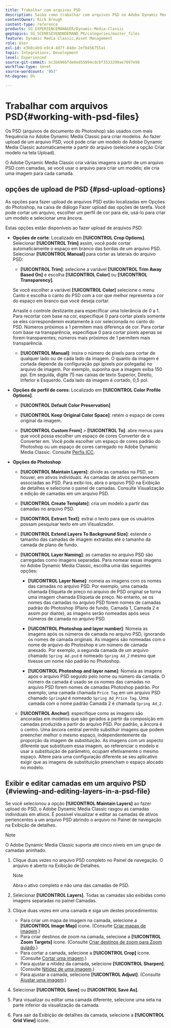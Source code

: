 ```yaml
---
title: Trabalhar com arquivos PSD
description: Saiba como trabalhar com arquivos PSD no Adobe Dynamic Media Classic.
contentOwner: Rick Brough
content-type: reference
products: SG_EXPERIENCEMANAGER/Dynamic-Media-Classic
geptopics: SG_SCENESEVENONDEMAND_PK/categories/master_files
feature: Dynamic Media Classic,Asset Management
role: User
exl-id: e3b8c4b9-e9c4-4d7f-84de-2efb456755a1
topic: Integrations, Development
level: Experienced
source-git-commit: bc3b696bfde0ed55894cdcbf3533299ae7697e98
workflow-type: tm+mt
source-wordcount: '957'
ht-degree: 0%

---
```


# Trabalhar com arquivos PSD{#working-with-psd-files}

<!--   USED TO BE AN OPTION UNDER COLOR PROFILE OPTIONS * **Convert To sRGB (default)**: Converts to sRGB (Standard Red Green Blue). sRGB is the recommended color space for displaying images on Web pages. -->

Os PSD (arquivos de documento do Photoshop) são usados com mais frequência no Adobe Dynamic Media Classic para criar modelos. Ao fazer upload de um arquivo PSD, você pode criar um modelo do Adobe Dynamic Media Classic automaticamente a partir do arquivo (selecione a opção Criar modelo na tela Upload).

O Adobe Dynamic Media Classic cria várias imagens a partir de um arquivo PSD com camadas, se você usar o arquivo para criar um modelo; ele cria uma imagem para cada camada.

## opções de upload de PSD {#psd-upload-options}

As opções para fazer upload de arquivos PSD estão localizadas em Opções do Photoshop, na caixa de diálogo Fazer upload das opções de tarefa. Você pode cortar um arquivo, escolher um perfil de cor para ele, usá-lo para criar um modelo e selecionar uma âncora.

Estas opções estão disponíveis ao fazer upload de arquivos PSD:

* **Opções de corte**: Localizado em **[!UICONTROL Crop Options]**. Selecionar **[!UICONTROL Trim]** assim, você pode cortar automaticamente o espaço em branco das bordas de um arquivo PSD. Selecionar **[!UICONTROL Manual]** para cortar as laterais do arquivo PSD:

   * **[!UICONTROL Trim]**: selecione a variável **[!UICONTROL Trim Away Based On]** e escolha **[!UICONTROL Color]** ou **[!UICONTROL Transparency]**.

  Se você escolher a variável **[!UICONTROL Color]** selecione o menu Canto e escolha o canto do PSD com a cor que melhor representa a cor do espaço em branco que você deseja cortar.

  Arraste o controle deslizante para especificar uma tolerância de 0 a 1. Para recortar com base na cor, especifique 0 para cortar pixels somente se eles corresponderem exatamente à cor selecionada no canto do PSD. Números próximos a 1 permitem mais diferença de cor. Para cortar com base na transparência, especifique 0 para cortar pixels apenas se forem transparentes; números mais próximos de 1 permitem mais transparência.

   * **[!UICONTROL Manual]**: insira o número de pixels para cortar de qualquer lado ou de cada lado da imagem. O quanto da imagem é cortada depende da configuração ppi (pixels por polegada) no arquivo de imagem. Por exemplo, suponha que a imagem exiba 150 ppi. Em seguida, digite 75 nas caixas de texto Superior, Direito, Inferior e Esquerdo. Cada lado da imagem é cortado, 0,5 pol.

* **Opções de perfil de cores**: Localizado em **[!UICONTROL Color Profile Options]**.

   * **[!UICONTROL Default Color Preservation]**

   * **[!UICONTROL Keep Original Color Space]**: retém o espaço de cores original da imagem.

   * **[!UICONTROL Custom From]** > **[!UICONTROL To]**: abre menus para que você possa escolher um espaço de cores Converter de e Converter em. Você pode escolher um espaço de cores padrão do Photoshop ou um espaço de cores carregado no Adobe Dynamic Media Classic. Consulte [Perfis ICC](/help/using/icc-profiles.md).

* **Opções do Photoshop**

   * **[!UICONTROL Maintain Layers]**: divide as camadas na PSD, se houver, em ativos individuais. As camadas de ativos permanecem associadas ao PSD. Para exibi-los, abra o arquivo PSD na Exibição de detalhes e selecione o painel de camadas. Consulte Visualização e edição de camadas em um arquivo PSD.

   * **[!UICONTROL Create Template]**: cria um modelo a partir das camadas no arquivo PSD.

   * **[!UICONTROL Extract Text]**: extrai o texto para que os usuários possam pesquisar texto em um Visualizador.

   * **[!UICONTROL Extend Layers To Background Size]**: estende o tamanho das camadas de imagem extraídas até o tamanho da camada de plano de fundo.

   * **[!UICONTROL Layer Naming]**: as camadas no arquivo PSD são carregadas como imagens separadas. Para nomear essas imagens no Adobe Dynamic Media Classic, escolha uma das seguintes opções:

      * **[!UICONTROL Layer Name]**: nomeia as imagens com os nomes das camadas no arquivo PSD. Por exemplo, uma camada chamada Etiqueta de preço no arquivo de PSD original se torna uma imagem chamada Etiqueta de preço. No entanto, se os nomes das camadas no arquivo PSD forem nomes de camadas padrão do Photoshop (Plano de fundo, Camada 1, Camada 2 e assim por diante), as imagens serão nomeadas após seus números de camada no arquivo PSD. <!-- not their default layer names -->

      * **[!UICONTROL Photoshop and layer number]**: Nomeia as imagens após os números de camada no arquivo PSD, ignorando os nomes de camada originais. As imagens são nomeadas com o nome de arquivo do Photoshop e um número de camada anexado. Por exemplo, a segunda camada de um arquivo chamado `Spring Ad.psd` é nomeado `Spring Ad_2` mesmo que tivesse um nome não padrão no Photoshop.

      * **[!UICONTROL Photoshop and layer name]**: Nomeia as imagens após o arquivo PSD seguido pelo nome ou número da camada. O número da camada é usado se os nomes das camadas no arquivo PSD forem nomes de camadas Photoshop padrão. Por exemplo, uma camada chamada `Price Tag` em um arquivo PSD chamado `SpringAd` é nomeado `Spring Ad_Price Tag`. Uma camada com o nome padrão Camada 2 é chamada `Spring Ad_2`.

   * **[!UICONTROL Anchor]**: especifique como as imagens são ancoradas em modelos que são gerados a partir da composição em camadas produzida a partir do arquivo PSD. Por padrão, a âncora é o centro. Uma âncora central permite substituir imagens que podem preencher melhor o mesmo espaço, independentemente da proporção da imagem de substituição. As imagens com um aspecto diferente que substituem essa imagem, ao referenciar o modelo e usar a substituição de parâmetro, ocupam efetivamente o mesmo espaço. Altere para uma configuração diferente se seu aplicativo exigir que as imagens de substituição preencham o espaço alocado no modelo.

## Exibir e editar camadas em um arquivo PSD {#viewing-and-editing-layers-in-a-psd-file}

Se você selecionou a opção **[!UICONTROL Maintain Layers]** ao fazer upload do PSD, o Adobe Dynamic Media Classic rasgou as camadas individuais em ativos. É possível visualizar e editar as camadas de ativos pertencentes a um arquivo PSD abrindo o arquivo no Painel de navegação na Exibição de detalhes.

>[!NOTE]
>
>O Adobe Dynamic Media Classic suporta até cinco níveis em um grupo de camadas aninhado.

1. Clique duas vezes no arquivo PSD completo no Painel de navegação. O arquivo é aberto na Exibição de Detalhes.

   >[!NOTE]
   >
   >Abra o ativo completo e não uma das camadas de PSD.

1. Selecionar **[!UICONTROL Layers]**. Todas as camadas são exibidas como imagens separadas no painel Camadas.
1. Clique duas vezes em uma camada e siga um destes procedimentos:

   * Para criar um mapa de imagem na camada, selecione a **[!UICONTROL Image Map]** ícone. (Consulte [Criar mapas de imagem](creating-image-maps.md#creating_image_maps).)
   * Para criar destinos de zoom na camada, selecione a **[!UICONTROL Zoom Targets]** ícone. (Consulte [Criar destinos de zoom para Zoom guiado](creating-zoom-targets-guided-zoom.md#creating_zoom_targets_for_guided_zoom).)
   * Para cortar a camada, selecione a **[!UICONTROL Crop]** ícone. (Consulte [Cortar uma imagem](cropping-image.md#cropping_an_image).)
   * Para ajustar a nitidez da camada, selecione **[!UICONTROL Sharpen]**. (Consulte [Nitidez de uma imagem](sharpening-image.md#sharpening_an_image).)
   * Para ajustar a camada, selecione **[!UICONTROL Adjust]**. (Consulte [Ajustar uma imagem](adjusting-image.md#adjusting_an_image).)

1. Selecionar **[!UICONTROL Save]** ou **[!UICONTROL Save As]**.
1. Para visualizar ou editar uma camada diferente, selecione uma seta na parte inferior da visualização da camada.
1. Para sair da Exibição de detalhes da camada, selecione a **[!UICONTROL Grid View]** ícone.
